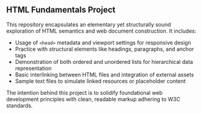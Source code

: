## HTML Fundamentals Project
This repository encapsulates an elementary yet structurally sound exploration of HTML semantics and web document construction. It includes:

- Usage of `<head>` metadata and viewport settings for responsive design
- Practice with structural elements like headings, paragraphs, and anchor tags
- Demonstration of both ordered and unordered lists for hierarchical data representation
- Basic interlinking between HTML files and integration of external assets
- Sample text files to simulate linked resources or placeholder content

The intention behind this project is to solidify foundational web development principles with clean, readable markup adhering to W3C standards.
